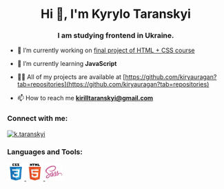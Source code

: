 <h1 align="center">Hi 👋, I'm Kyrylo Taranskyi</h1>
<h3 align="center">I am studying frontend in Ukraine.</h3>

- 🔭 I’m currently working on [final project of HTML + CSS course](https://www.figma.com/file/DQNsry7hJixI0IxxkcBcEP/hlegal-2.1-PUBLIC)

- 🌱 I’m currently learning **JavaScript**

- 👨‍💻 All of my projects are available at [https://github.com/kiryauragan?tab=repositories](https://github.com/kiryauragan?tab=repositories)

- 📫 How to reach me **kirilltaranskyi@gmail.com**

<h3 align="left">Connect with me:</h3>
<p align="left">
<a href="https://instagram.com/k.taranskyi" target="blank"><img align="center" src="https://raw.githubusercontent.com/rahuldkjain/github-profile-readme-generator/master/src/images/icons/Social/instagram.svg" alt="k.taranskyi" height="30" width="40" /></a>
</p>

<h3 align="left">Languages and Tools:</h3>
<p align="left"> <a href="https://www.w3schools.com/css/" target="_blank" rel="noreferrer"> <img src="https://raw.githubusercontent.com/devicons/devicon/master/icons/css3/css3-original-wordmark.svg" alt="css3" width="40" height="40"/> </a> <a href="https://www.w3.org/html/" target="_blank" rel="noreferrer"> <img src="https://raw.githubusercontent.com/devicons/devicon/master/icons/html5/html5-original-wordmark.svg" alt="html5" width="40" height="40"/> </a> <a href="https://sass-lang.com" target="_blank" rel="noreferrer"> <img src="https://raw.githubusercontent.com/devicons/devicon/master/icons/sass/sass-original.svg" alt="sass" width="40" height="40"/> </a> </p>


